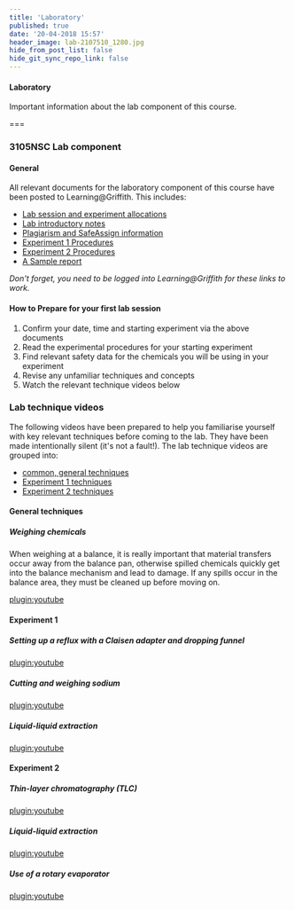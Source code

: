 ```yaml
---
title: 'Laboratory'
published: true
date: '20-04-2018 15:57'
header_image: lab-2107510_1280.jpg
hide_from_post_list: false
hide_git_sync_repo_link: false
---
```


#### Laboratory
Important information about the lab component of this course.  

===

### 3105NSC Lab component  

#### General  

All relevant documents for the laboratory component of this course have been posted to Learning@Griffith. This includes:  
- [Lab session and experiment allocations](https://bblearn.griffith.edu.au/bbcswebdav/xid-24474684_1)  
- [Lab introductory notes](https://bblearn.griffith.edu.au/bbcswebdav/xid-24474691_1)  
- [Plagiarism and SafeAssign information](https://bblearn.griffith.edu.au/bbcswebdav/xid-24474700_1)  
- [Experiment 1 Procedures](https://bblearn.griffith.edu.au/bbcswebdav/xid-24475002_1)  
- [Experiment 2 Procedures](https://bblearn.griffith.edu.au/bbcswebdav/xid-24519310_1)  
- [A Sample report](https://bblearn.griffith.edu.au/bbcswebdav/xid-24475019_1)  

_Don't forget, you need to be logged into Learning@Griffith for these links to work._  

#### How to Prepare for your first lab session  

1. Confirm your date, time and starting experiment via the above documents
1. Read the experimental procedures for your starting experiment
1. Find relevant safety data for the chemicals you will be using in your experiment  
1. Revise any unfamiliar techniques and concepts  
1. Watch the relevant technique videos below  

### Lab technique videos  

The following videos have been prepared to help you familiarise yourself with key relevant techniques before coming to the lab. They have been made intentionally silent (it's not a fault!). The lab technique videos are grouped into:  

- [common, general techniques](#general-techniques)
- [Experiment 1 techniques](#experiment-1)
- [Experiment 2 techniques](#experiment-2)

#### General techniques <a id="general-techniques"></a>  

##### Weighing chemicals  
When weighing at a balance, it is really important that material transfers occur away from the balance pan, otherwise spilled chemicals quickly get into the balance mechanism and lead to damage. If any spills occur in the balance area, they must be cleaned up before moving on.  

[plugin:youtube](https://youtu.be/2zTRdT-0pGA)  

#### Experiment 1 <a id="experiment-1"></a>  

##### Setting up a reflux with a Claisen adapter and dropping funnel  
[plugin:youtube](https://youtu.be/2KgWXsdcmDw)  

##### Cutting and weighing sodium  
[plugin:youtube](https://youtu.be/-0uHNloxBVc)  

##### Liquid-liquid extraction  
[plugin:youtube](https://youtu.be/vo042jiDKIc)  


#### Experiment 2 <a id="experiment-2"></a>   

##### Thin-layer chromatography (TLC)  
[plugin:youtube](https://youtu.be/aJ2fYYKEfAI)  

##### Liquid-liquid extraction  
[plugin:youtube](https://youtu.be/vo042jiDKIc)  

##### Use of a rotary evaporator  
[plugin:youtube](https://youtu.be/hnZITE86wqA)  
